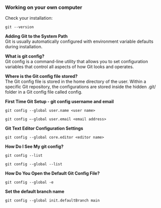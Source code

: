 ### Working on your own computer

Check your installation: 
```
git --version
```

**Adding Git to the System Path**  
Git is usually automatically configured with environment variable defaults during installation.

**What is git config?**  
Git config is a command-line utility that allows you to set configuration variables that control all aspects of how Git looks and operates.

**Where is the Git config file stored?**  
The Git config file is stored in the home directory of the user. Within a specific Git repository, the configurations are stored inside the hidden .git/ folder in a Git config file called config.

**First Time Git Setup - git config username and email**  

```
git config --global user.name <user name>
```

```
git config –-global user.email <email address>
```

**Git Text Editor Configuration Settings**  

```
git config --global core.editor <editor name>
```

**How Do I See My git config?**  

```
git config --list
```

```
git config --global --list
```

**How Do You Open the Default Git Config File?**  

```
git config --global -e
```

**Set the default branch name**  

```
git config --global init.defaultBranch main
```